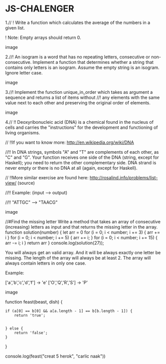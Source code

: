 # JS-CHALENGER
1.// ! Write a function which calculates the average of the numbers in a given list.

! Note: Empty arrays should return 0.

image

2.//! An isogram is a word that has no repeating letters, consecutive or non-consecutive. Implement a function that determines whether a string that contains only letters is an isogram. Assume the empty string is an isogram. Ignore letter case.

image

3.//! Implement the function unique_in_order which takes as argument a sequence and returns a list of items without //! any elements with the same value next to each other and preserving the original order of elements.

image

4.// !! Deoxyribonucleic acid (DNA) is a chemical found in the nucleus of cells and carries the "instructions" for the development and functioning of living organisms.

// !!If you want to know more: http://en.wikipedia.org/wiki/DNA

//!! In DNA strings, symbols "A" and "T" are complements of each other, as "C" and "G". Your function receives one side of the DNA (string, except for Haskell); you need to return the other complementary side. DNA strand is never empty or there is no DNA at all (again, except for Haskell).

// !!More similar exercise are found here: http://rosalind.info/problems/list-view/ (source)

//!! Example: (input --> output)

//!! "ATTGC" --> "TAACG"

image

//#Find the missing letter
Write a method that takes an array of consecutive (increasing) letters as input and that returns the missing letter in the array.
function solution(number) {
    let arr = 0
    for (i = 0; i < number; i += 3) {
        arr += i
    }
    for (i = 0; i < number; i += 5) {
        arr += i;
    }
    for (i = 0; i < number; i += 15) {
        arr -= i;
        i
    }
    return arr
}
console.log(solution(27));


You will always get an valid array. And it will be always exactly one letter be missing. The length of the array will always be at least 2. The array will always contain letters in only one case.

Example:

['a','b','c','d','f'] -> 'e' ['O','Q','R','S'] -> 'P'

image

function feast(beast, dish) {

    if (a[0] == b[0] && a[a.length - 1] == b[b.length - 1]) {
        return 'true';


    } else {
        return 'false';
    }

}

console.log(feast("creat 5 herok", "carlic naak"))

